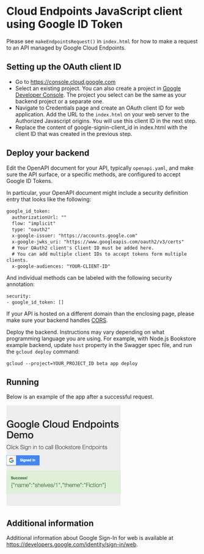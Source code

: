 # Cloud Endpoints JavaScript client using Google ID Token

Please see `makeEndpointsRequest()` in `index.html`
for how to make a request to an API managed by Google Cloud Endpoints.

## Setting up the OAuth client ID

* Go to https://console.cloud.google.com
* Select an existing project. You can also create a project in [Google Developer
  Console](https://console.developers.google.com/project). The project
  you select can be the same as your backend project or a separate one.
* Navigate to Credentials page and create an OAuth client ID for web
  application. Add the URL to the `index.html` on your web server to the Authorized
  Javascript origins. You will use this client ID in the next step.
* Replace the content of google-signin-client_id in index.html with the client
  ID that was created in the previous step.

## Deploy your backend

Edit the OpenAPI document for your API, typically `openapi.yaml`, and make sure 
the API surface, or a specific methods, are configured to accept Google ID Tokens.

In particular, your OpenAPI document might include a security definition entry that
looks like the following:

    google_id_token:
      authorizationUrl: ""
      flow: "implicit"
      type: "oauth2"
      x-google-issuer: "https://accounts.google.com"
      x-google-jwks_uri: "https://www.googleapis.com/oauth2/v3/certs"
      # Your OAuth2 client's Client ID must be added here.
      # You can add multiple client IDs to accept tokens form multiple clients.
      x-google-audiences: "YOUR-CLIENT-ID"

And individual methods can be labeled with the following security annotation:

    security:
    - google_id_token: []

If your API is hosted on a different domain than the enclosing page,
please make sure your backend handles
[CORS](https://en.wikipedia.org/wiki/Cross-origin_resource_sharing).

Deploy the backend. Instructions may vary depending on what programming language
you are using. For example, with Node.js Bookstore example backend, update
`host` property in the Swagger spec file, and run the `gcloud deploy` command:

    gcloud --project=YOUR_PROJECT_ID beta app deploy

## Running

Below is an example of the app after a successful request.

![an example of the app after a successful request](screenshot.png)


## Additional information

Additional information about Google Sign-In for web is available at
https://developers.google.com/identity/sign-in/web.

